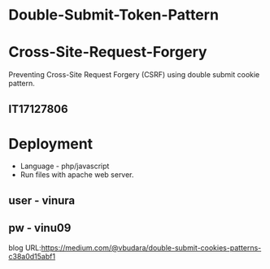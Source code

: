 # Double-Submit-Token-Pattern

# Cross-Site-Request-Forgery
Preventing Cross-Site Request Forgery (CSRF) using double submit cookie pattern.

## IT17127806

# Deployment
- Language - php/javascript
- Run files with apache web server.

## user - vinura
## pw - vinu09



blog URL:https://medium.com/@vbudara/double-submit-cookies-patterns-c38a0d15abf1
